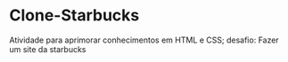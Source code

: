# Clone-Starbucks
Atividade para aprimorar conhecimentos em HTML e CSS; desafio: Fazer um site da starbucks
